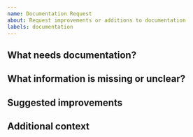 ```yaml
---
name: Documentation Request
about: Request improvements or additions to documentation
labels: documentation
---
```


## What needs documentation?

<!-- Describe the page, section, or feature that needs documentation. -->

## What information is missing or unclear?

<!-- Be specific about what is lacking or confusing. -->

## Suggested improvements

<!-- If you have suggestions for how to improve the docs, add them here. -->

## Additional context

<!-- Add any other context, links, or screenshots here. -->
